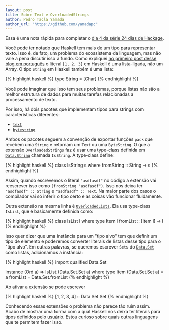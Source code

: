 ```yaml
---
layout: post
title: Sobre Text e OverloadedStrings
author: Pedro Tacla Yamada
author_url: "https://github.com/yamadapc"
---
```


Essa é uma nota rápida para completar o [dia 4 da série 24 dias de Hackage](/2015/12/12/24-dias-de-hackage-2015-dia-4-wreq-programacao-de-clientes-web-com-notas-sobre-lens-e-a-sintaxe-de-operadores.html).

Você pode ter notado que Haskell tem mais de um tipo para representar texto.
Isso é, de fato, um problema do ecossistema da linguagem, mas não vale a pena
discutir isso a fundo. Como expliquei
[no primeiro post desse blog em português](http://localhost:4000/2015/12/04/implementando-fibonacci-em-haskell.html#por-que-digo-listas-e-no-arrays)
o literal `[1, 2, 3]` em Haskell é uma lista-ligada, não um Array. O tipo
`String` em Haskell também é uma lista:

{% highlight haskell %}
type String = [Char]
{% endhighlight %}

Você pode imaginar que isso tem seus problemas, porque listas não são a melhor
estrutura de dados para muitas tarefas relacionadas a processamento de texto.

Por isso, há dois pacotes que implementam tipos para strings com características
diferentes:

* [`text`](https://hackage.haskell.org/package/text)
* [`bytestring`](https://hackage.haskell.org/package/bytestring)

Ambos os pacotes seguem a convenção de exportar funções `pack` que recebem uma
`String` e retornam um `Text` ou uma `ByteString`. O que a extensão
`OverloadedStrings` faz é usar uma type-class definida em [`Data.String`](https://hackage.haskell.org/package/base-4.8.1.0/docs/Data-String.html) chamada
`IsString`. A type-class define:

{% highlight haskell %}
class IsString s where
    fromString :: String -> s
{% endhighlight %}

Assim, quando escrevemos o literal `"asdfasdf"` no código a extensão vai
reescrever isso como `(fromString "asdfasdf")`. Isso nos deixa ter
`"asdfasdf" :: String` e `"asdfasdf" :: Text`. Na maior parte dos casos o
compilador vai só inferir o tipo certo e as coisas vão funcionar fluidamente.

Outra extensão na mesma linha é [`OverloadedLists`](https://ghc.haskell.org/trac/ghc/wiki/OverloadedLists).
Ela usa type-class `IsList`, que é basicamente definida como:

{% highlight haskell %}
class IsList l where
    type Item l
    fromList :: [Item l] -> l
{% endhighlight %}

Isso quer dizer que uma instância para um "tipo alvo" tem que definir um tipo de
elemento e poderemos converter literais de listas desse tipo para o "tipo alvo".
Em outras palavras, se queremos escrever `Set`s do
[`Data.Set`](http://hackage.haskell.org/package/containers-0.5.3.1/docs/Data-Set.html)
como listas, adicionamos a instância:

{% highlight haskell %}
import qualified Data.Set

instance (Ord a) => IsList (Data.Set.Set a) where
    type Item (Data.Set.Set a) = a
    fromList = Data.Set.fromList
{% endhighlight %}

Ao ativar a extensão se pode escrever

{% highlight haskell %}
[1, 2, 3, 4] :: Data.Set.Set
{% endhighlight %}

Conhecendo essas extensões o problema não parece tão ruim assim.  Acabo de
mostrar uma forma com a qual Haskell nos deixa ter literais para tipos
definidos pelo usuário. Estou curioso sobre quais outras linguagens que te
permitem fazer isso.
